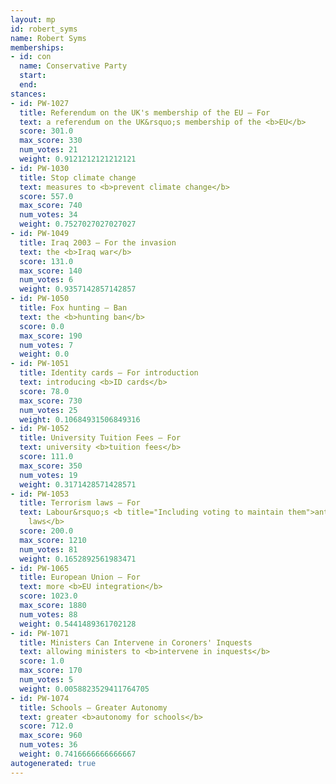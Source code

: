 ```yaml
---
layout: mp
id: robert_syms
name: Robert Syms
memberships:
- id: con
  name: Conservative Party
  start: 
  end: 
stances:
- id: PW-1027
  title: Referendum on the UK's membership of the EU — For
  text: a referendum on the UK&rsquo;s membership of the <b>EU</b>
  score: 301.0
  max_score: 330
  num_votes: 21
  weight: 0.9121212121212121
- id: PW-1030
  title: Stop climate change
  text: measures to <b>prevent climate change</b>
  score: 557.0
  max_score: 740
  num_votes: 34
  weight: 0.7527027027027027
- id: PW-1049
  title: Iraq 2003 — For the invasion
  text: the <b>Iraq war</b>
  score: 131.0
  max_score: 140
  num_votes: 6
  weight: 0.9357142857142857
- id: PW-1050
  title: Fox hunting — Ban
  text: the <b>hunting ban</b>
  score: 0.0
  max_score: 190
  num_votes: 7
  weight: 0.0
- id: PW-1051
  title: Identity cards — For introduction
  text: introducing <b>ID cards</b>
  score: 78.0
  max_score: 730
  num_votes: 25
  weight: 0.10684931506849316
- id: PW-1052
  title: University Tuition Fees — For
  text: university <b>tuition fees</b>
  score: 111.0
  max_score: 350
  num_votes: 19
  weight: 0.3171428571428571
- id: PW-1053
  title: Terrorism laws — For
  text: Labour&rsquo;s <b title="Including voting to maintain them">anti-terrorism
    laws</b>
  score: 200.0
  max_score: 1210
  num_votes: 81
  weight: 0.1652892561983471
- id: PW-1065
  title: European Union — For
  text: more <b>EU integration</b>
  score: 1023.0
  max_score: 1880
  num_votes: 88
  weight: 0.5441489361702128
- id: PW-1071
  title: Ministers Can Intervene in Coroners' Inquests
  text: allowing ministers to <b>intervene in inquests</b>
  score: 1.0
  max_score: 170
  num_votes: 5
  weight: 0.0058823529411764705
- id: PW-1074
  title: Schools — Greater Autonomy
  text: greater <b>autonomy for schools</b>
  score: 712.0
  max_score: 960
  num_votes: 36
  weight: 0.7416666666666667
autogenerated: true
---
```

